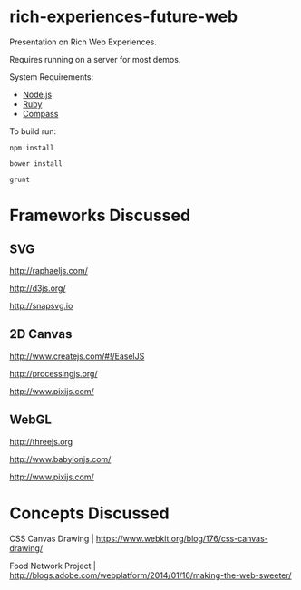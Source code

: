 rich-experiences-future-web
============================
Presentation on Rich Web Experiences.

Requires running on a server for most demos.

System Requirements:
- [Node.js](http://nodejs.org/)
- [Ruby](https://www.ruby-lang.org/en/)
- [Compass](http://compass-style.org/install/)

To build run:

```
npm install
```

```
bower install
```

```
grunt
```


Frameworks Discussed
====================

SVG
---
http://raphaeljs.com/

http://d3js.org/

http://snapsvg.io


2D Canvas
---------
http://www.createjs.com/#!/EaselJS

http://processingjs.org/

http://www.pixijs.com/


WebGL
-----
http://threejs.org

http://www.babylonjs.com/

http://www.pixijs.com/


Concepts Discussed
==================
CSS Canvas Drawing | https://www.webkit.org/blog/176/css-canvas-drawing/

Food Network Project | http://blogs.adobe.com/webplatform/2014/01/16/making-the-web-sweeter/

